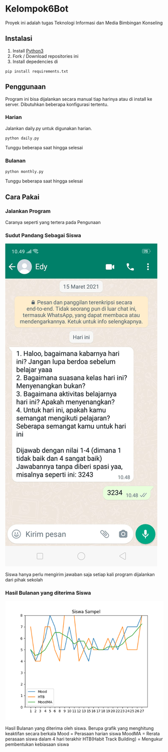 # Kelompok6Bot
Proyek ini adalah tugas Teknologi Informasi dan Media Bimbingan Konseling

## Instalasi
1. Install [Python3](https://python.org)
2. Fork / Download repositories ini
3. Install depedencies di
```
pip install requirements.txt
```

## Penggunaan
Program ini bisa dijalankan secara manual tiap harinya atau di install ke server.
Dibutuhkan beberapa konfigurasi tertentu.

### Harian
Jalankan daily.py untuk digunakan harian.
```
python daily.py
```
Tunggu beberapa saat hingga selesai

### Bulanan

```
python monthly.py
```
Tunggu beberapa saat hingga selesai

## Cara Pakai
### Jalankan Program

Caranya seperti yang tertera pada Pengunaan

### Sudut Pandang Sebagai Siswa
![Gambar Hasil sudut pandang siswa](https://github.com/edycoder/Kelompok6Bot/blob/main/SiswaPOV.jpeg)

Siswa hanya perlu mengirim jawaban saja setiap kali program dijalankan dari pihak sekolah

### Hasil Bulanan yang diterima Siswa
![Gambar Hasil yang diterima siswa](https://github.com/edycoder/Kelompok6Bot/blob/main/Hasil%20Siswa.png)

Hasil Bulanan yang diterima oleh siswa. Berupa grafik yang menghitung keaktifan secara berkala
Mood = Perasaan harian siswa
MoodMA = Rerata perasaan siswa dalam 4 hari terakhir
HTB(Habit Track Building) = Mengukur pembentukan kebiasaan siswa
